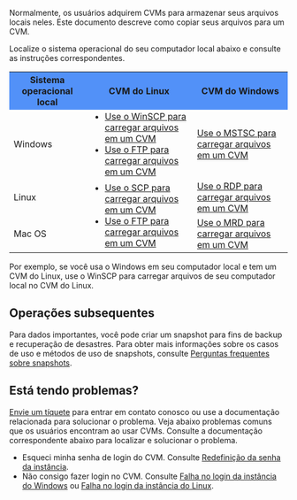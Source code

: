 
Normalmente, os usuários adquirem CVMs para armazenar seus arquivos locais neles. Este documento descreve como copiar seus arquivos para um CVM.

Localize o sistema operacional do seu computador local abaixo e consulte as instruções correspondentes.
 
 <table>
      <tr bgcolor=#5291F8>
        <th >Sistema operacional local</th>
        <th>CVM do Linux</th>
        <th>CVM do Windows</th>		
      </tr>
      <tr>
        <td> Windows </td>
				<td>
					<ul style="margin: 0;"><li><a href="https://intl.cloud.tencent.com/document/product/213/2131">Use o WinSCP para carregar arquivos em um CVM</a></li>
					<li><a href="https://intl.cloud.tencent.com/document/product/213/2132">Use o FTP para carregar arquivos em um CVM</a></li></ul>
				</td>
				<td><a href="https://intl.cloud.tencent.com/document/product/213/2761">Use o MSTSC para carregar arquivos em um CVM</a></td>
      </tr>
      <tr>
        <td> Linux </td>
				<td rowspan=2>
					<ul style="margin: 0;"><li><a href="https://intl.cloud.tencent.com/document/product/213/2133">Use o SCP para carregar arquivos em um CVM</a></li>
					<li><a href="https://intl.cloud.tencent.com/document/product/213/35307">Use o FTP para carregar arquivos em um CVM</a></li></ul></td>
				<td><a href="https://intl.cloud.tencent.com/document/product/213/34822">Use o RDP para carregar arquivos em um CVM</a></td>
      </tr>
      <tr>
        <td>Mac OS</td>
        <td><a href="https://intl.cloud.tencent.com/document/product/213/34820">Use o MRD para carregar arquivos em um CVM</a></td>
      </tr>
    </table>
Por exemplo, se você usa o Windows em seu computador local e tem um CVM do Linux, use o WinSCP para carregar arquivos de seu computador local no CVM do Linux.

## Operações subsequentes
Para dados importantes, você pode criar um snapshot para fins de backup e recuperação de desastres. Para obter mais informações sobre os casos de uso e métodos de uso de snapshots, consulte [Perguntas frequentes sobre snapshots](https://intl.cloud.tencent.com/document/product/362/17820).

## Está tendo problemas?
[Envie um tíquete](https://console.cloud.tencent.com/workorder/category) para entrar em contato conosco ou use a documentação relacionada para solucionar o problema.
Veja abaixo problemas comuns que os usuários encontram ao usar CVMs. Consulte a documentação correspondente abaixo para localizar e solucionar o problema.
- Esqueci minha senha de login do CVM.
Consulte [Redefinição da senha da instância](https://intl.cloud.tencent.com/document/product/213/16566).
- Não consigo fazer login no CVM.
Consulte [Falha no login da instância do Windows](https://intl.cloud.tencent.com/document/product/213/10339) ou [Falha no login da instância do Linux](https://intl.cloud.tencent.com/document/product/213/32500).





